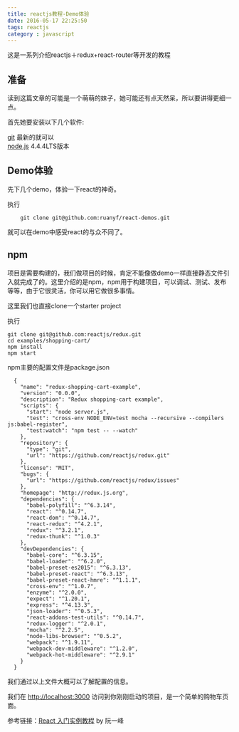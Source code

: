 ```yaml
---
title: reactjs教程-Demo体验
date: 2016-05-17 22:25:50
tags: reactjs
category : javascript
---
```


这是一系列介绍reactjs＋redux+react-router等开发的教程

## 准备  

  读到这篇文章的可能是一个萌萌的妹子，她可能还有点天然呆，所以要讲得更细一点。  

  首先她要安装以下几个软件:

  [git](https://git-scm.com/download/) 最新的就可以   
[node.js](https://nodejs.org/en/) 4.4.4LTS版本

## Demo体验  

  先下几个demo，体验一下react的神奇。

  执行

        git clone git@github.com:ruanyf/react-demos.git

  就可以在demo中感受react的与众不同了。

## npm  

  项目是需要构建的，我们做项目的时候，肯定不能像做demo一样直接静态文件引入就完成了的。这里介绍的是npm，npm用于构建项目，可以调试、测试、发布等等，由于它很灵活，你可以用它做很多事情。

  这里我们也直接clone一个starter project

  执行  

    git clone git@github.com:reactjs/redux.git
    cd examples/shopping-cart/
    npm install
    npm start

  npm主要的配置文件是package.json  


      {
        "name": "redux-shopping-cart-example",
        "version": "0.0.0",
        "description": "Redux shopping-cart example",
        "scripts": {
          "start": "node server.js",
          "test": "cross-env NODE_ENV=test mocha --recursive --compilers js:babel-register",
          "test:watch": "npm test -- --watch"
        },
        "repository": {
          "type": "git",
          "url": "https://github.com/reactjs/redux.git"
        },
        "license": "MIT",
        "bugs": {
          "url": "https://github.com/reactjs/redux/issues"
        },
        "homepage": "http://redux.js.org",
        "dependencies": {
          "babel-polyfill": "^6.3.14",
          "react": "^0.14.7",
          "react-dom": "^0.14.7",
          "react-redux": "^4.2.1",
          "redux": "^3.2.1",
          "redux-thunk": "^1.0.3"
        },
        "devDependencies": {
          "babel-core": "^6.3.15",
          "babel-loader": "^6.2.0",
          "babel-preset-es2015": "^6.3.13",
          "babel-preset-react": "^6.3.13",
          "babel-preset-react-hmre": "^1.1.1",
          "cross-env": "^1.0.7",
          "enzyme": "^2.0.0",
          "expect": "^1.20.1",
          "express": "^4.13.3",
          "json-loader": "^0.5.3",
          "react-addons-test-utils": "^0.14.7",
          "redux-logger": "^2.0.1",
          "mocha": "^2.2.5",
          "node-libs-browser": "^0.5.2",
          "webpack": "^1.9.11",
          "webpack-dev-middleware": "^1.2.0",
          "webpack-hot-middleware": "^2.9.1"
        }
      }

  我们通过以上文件大概可以了解配置的信息。

  我们在 [http://localhost:3000](http://localhost:3000) 访问到你刚刚启动的项目，是一个简单的购物车页面。


  参考链接：[React 入门实例教程](http://www.ruanyifeng.com/blog/2015/03/react.html) by 阮一峰
